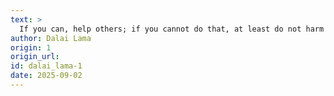 ```yaml
---
text: >
  If you can, help others; if you cannot do that, at least do not harm them.
author: Dalai Lama
origin: 1
origin_url:
id: dalai_lama-1
date: 2025-09-02 
---
```

